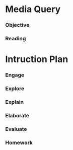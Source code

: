 # Media Query

### Objective

### Reading


# Intruction Plan

### Engage



### Explore

### Explain

### Elaborate

### Evaluate

### Homework